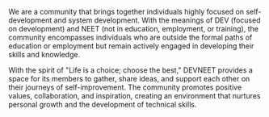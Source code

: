 We are a community that brings together individuals highly focused on self-development and system development. With the meanings of DEV (focused on development) and NEET (not in education, employment, or training), the community encompasses individuals who are outside the formal paths of education or employment but remain actively engaged in developing their skills and knowledge.

With the spirit of "Life is a choice; choose the best," DEVNEET provides a space for its members to gather, share ideas, and support each other on their journeys of self-improvement. The community promotes positive values, collaboration, and inspiration, creating an environment that nurtures personal growth and the development of technical skills.
